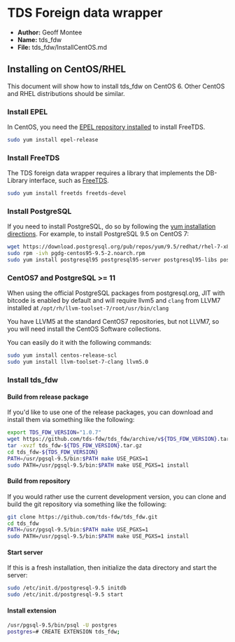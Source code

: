 # TDS Foreign data wrapper

* **Author:** Geoff Montee
* **Name:** tds_fdw
* **File:** tds_fdw/InstallCentOS.md

## Installing on CentOS/RHEL

This document will show how to install tds_fdw on CentOS 6. Other CentOS and RHEL distributions should be similar. 

### Install EPEL

In CentOS, you need the [EPEL repository installed](https://fedoraproject.org/wiki/EPEL) to install FreeTDS.

```bash
sudo yum install epel-release
```

### Install FreeTDS

The TDS foreign data wrapper requires a library that implements the DB-Library interface,
such as [FreeTDS](http://www.freetds.org).

```bash
sudo yum install freetds freetds-devel
```

### Install PostgreSQL

If you need to install PostgreSQL, do so by following the [yum installation directions](https://wiki.postgresql.org/wiki/YUM_Installation). For example, to install PostgreSQL 9.5 on CentOS 7:

```bash
wget https://download.postgresql.org/pub/repos/yum/9.5/redhat/rhel-7-x86_64/pgdg-centos95-9.5-2.noarch.rpm
sudo rpm -ivh pgdg-centos95-9.5-2.noarch.rpm
sudo yum install postgresql95 postgresql95-server postgresql95-libs postgresql95-devel
```

### CentOS7 and PostgreSQL >= 11

When using the official PostgreSQL packages from postgresql.org, JIT with bitcode is enabled by default and will require llvm5 and `clang` from LLVM7 installed at `/opt/rh/llvm-toolset-7/root/usr/bin/clang`

You have LLVM5 at the standard CentOS7 repositories, but not LLVM7, so you will need install the CentOS Software collections.

You can easily do it with the following commands:

```bash
sudo yum install centos-release-scl
sudo yum install llvm-toolset-7-clang llvm5.0
```

### Install tds_fdw

#### Build from release package

If you'd like to use one of the release packages, you can download and install them via something like the following:

```bash
export TDS_FDW_VERSION="1.0.7"
wget https://github.com/tds-fdw/tds_fdw/archive/v${TDS_FDW_VERSION}.tar.gz -O tds_fdw-${TDS_FDW_VERSION}.tar.gz
tar -xvzf tds_fdw-${TDS_FDW_VERSION}.tar.gz
cd tds_fdw-${TDS_FDW_VERSION}
PATH=/usr/pgsql-9.5/bin:$PATH make USE_PGXS=1
sudo PATH=/usr/pgsql-9.5/bin:$PATH make USE_PGXS=1 install
```

#### Build from repository

If you would rather use the current development version, you can clone and build the git repository via something like the following:

```bash
git clone https://github.com/tds-fdw/tds_fdw.git
cd tds_fdw
PATH=/usr/pgsql-9.5/bin:$PATH make USE_PGXS=1
sudo PATH=/usr/pgsql-9.5/bin:$PATH make USE_PGXS=1 install
```

#### Start server 

If this is a fresh installation, then initialize the data directory and start the server:

```bash
sudo /etc/init.d/postgresql-9.5 initdb
sudo /etc/init.d/postgresql-9.5 start
```

#### Install extension

```bash
/usr/pgsql-9.5/bin/psql -U postgres
postgres=# CREATE EXTENSION tds_fdw;
```
